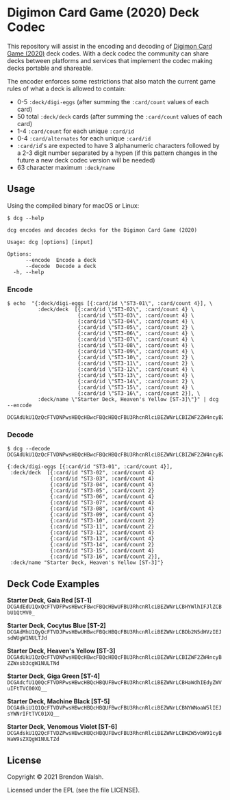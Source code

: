 # Digimon Card Game (2020) Deck Codec

This repository will assist in the encoding and decoding of [Digimon Card Game (2020)](https://world.digimoncard.com) deck codes. With a deck codec the community can share decks between platforms and services that implement the codec making decks portable and shareable.

The encoder enforces some restrictions that also match the current game rules of what a deck is allowed to contain:

- 0-5 `:deck/digi-eggs` (after summing the `:card/count` values of each card)
- 50 total `:deck/deck` cards (after summing the `:card/count` values of each card)
- 1-4 `:card/count` for each unique `:card/id`
- 0-4 `:card/alternates` for each unique `:card/id`
- `:card/id`'s are expected to have 3 alphanumeric characters followed by a 2-3 digit number separated by a hypen (if this pattern changes in the future a new deck codec version will be needed)
- 63 character maximum `:deck/name`


## Usage

Using the compiled binary for macOS or Linux:

```
$ dcg --help

dcg encodes and decodes decks for the Digimon Card Game (2020)

Usage: dcg [options] [input]

Options:
      --encode  Encode a deck
      --decode  Decode a deck
  -h, --help
```


### Encode

```
$ echo  "{:deck/digi-eggs [{:card/id \"ST3-01\", :card/count 4}], \
          :deck/deck  [{:card/id \"ST3-02\", :card/count 4} \
                       {:card/id \"ST3-03\", :card/count 4} \
                       {:card/id \"ST3-04\", :card/count 4} \
                       {:card/id \"ST3-05\", :card/count 2} \
                       {:card/id \"ST3-06\", :card/count 4} \
                       {:card/id \"ST3-07\", :card/count 4} \
                       {:card/id \"ST3-08\", :card/count 4} \
                       {:card/id \"ST3-09\", :card/count 4} \
                       {:card/id \"ST3-10\", :card/count 2} \
                       {:card/id \"ST3-11\", :card/count 2} \
                       {:card/id \"ST3-12\", :card/count 4} \
                       {:card/id \"ST3-13\", :card/count 4} \
                       {:card/id \"ST3-14\", :card/count 2} \
                       {:card/id \"ST3-15\", :card/count 4} \
                       {:card/id \"ST3-16\", :card/count 2}], \
          :deck/name \"Starter Deck, Heaven's Yellow [ST-3]\"}" | dcg --encode

DCGAdUkU1QzQcFTVDNPwsHBQcHBwcFBQcHBQcFBU3RhcnRlciBEZWNrLCBIZWF2ZW4ncyBZZWxsb3cgW1NULTNd
```


### Decode

```
$ dcg --decode DCGAdUkU1QzQcFTVDNPwsHBQcHBwcFBQcHBQcFBU3RhcnRlciBEZWNrLCBIZWF2ZW4ncyBZZWxsb3cgW1NULTNd

{:deck/digi-eggs [{:card/id "ST3-01", :card/count 4}],
 :deck/deck  [{:card/id "ST3-02", :card/count 4}
              {:card/id "ST3-03", :card/count 4}
              {:card/id "ST3-04", :card/count 4}
              {:card/id "ST3-05", :card/count 2}
              {:card/id "ST3-06", :card/count 4}
              {:card/id "ST3-07", :card/count 4}
              {:card/id "ST3-08", :card/count 4}
              {:card/id "ST3-09", :card/count 4}
              {:card/id "ST3-10", :card/count 2}
              {:card/id "ST3-11", :card/count 2}
              {:card/id "ST3-12", :card/count 4}
              {:card/id "ST3-13", :card/count 4}
              {:card/id "ST3-14", :card/count 2}
              {:card/id "ST3-15", :card/count 4}
              {:card/id "ST3-16", :card/count 2}],
 :deck/name "Starter Deck, Heaven's Yellow [ST-3]"}
```


## Deck Code Examples

**Starter Deck, Gaia Red [ST-1]**
`DCGAdEdU1QxQcFTVDFPwsHBwcFBwcFBQcHBwUFBU3RhcnRlciBEZWNrLCBHYWlhIFJlZCBbU1QtMV0_`

**Starter Deck, Cocytus Blue [ST-2]**
`DCGAdMhU1QyQcFTVDJPwsHBwUHBwcFBQcHBQcFBU3RhcnRlciBEZWNrLCBDb2N5dHVzIEJsdWUgW1NULTJd`

**Starter Deck, Heaven's Yellow [ST-3]**
`DCGAdUkU1QzQcFTVDNPwsHBQcHBwcFBQcHBQcFBU3RhcnRlciBEZWNrLCBIZWF2ZW4ncyBZZWxsb3cgW1NULTNd`

**Starter Deck, Giga Green [ST-4]**
`DCGAdcfU1Q0QcFTVDRPwsHBwcHBQcHBQUFBwcFBU3RhcnRlciBEZWNrLCBHaWdhIEdyZWVuIFtTVC00XQ__`

**Starter Deck, Machine Black [ST-5]**
`DCGAdkiU1Q1QcFTVDVPwsHBwcHBQcHBQUFBwcFBU3RhcnRlciBEZWNrLCBNYWNoaW5lIEJsYWNrIFtTVC01XQ__`

**Starter Deck, Venomous Violet [ST-6]**
`DCGAdskU1Q2QcFTVDZPwsHBwcHBQcHBQUFBwcFBU3RhcnRlciBEZWNrLCBWZW5vbW91cyBWaW9sZXQgW1NULTZd`


## License

Copyright © 2021 Brendon Walsh.

Licensed under the EPL (see the file LICENSE).
